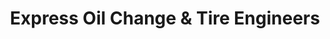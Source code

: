 ---
title: "Express Oil Change & Tire Engineers"
url: /virginia-beach/express-oil-change-and-tire-engineers/
shop: tyres
---